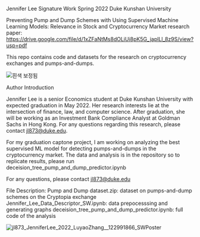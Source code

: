 Jennifer Lee Signature Work Spring 2022 Duke Kunshan University

Preventing Pump and Dump Schemes with Using Supervised Machine Learning Models: Relevance in Stock and Cryptocurrency Market
research paper: https://drive.google.com/file/d/1xZFaNtMs8dOLiUi8pK5G_japlLl_8z9S/view?usp=pdf

This repo contains code and datasets for the research on cryptocurrency exchanges and pumps-and-dumps.
 
![흰색 보정됨](https://user-images.githubusercontent.com/99083699/165436051-739500d0-1b45-46a8-b4af-c46dd2e9225e.jpg)

Author Introduction

Jennifer Lee is a senior Economics student at Duke Kunshan University with expected graduation in May 2022. Her research interests lie at the intersection of finance, law, and computer science. After graduation, she will be working as an Investment Bank Compliance Analyst at Goldman Sachs in Hong Kong. For any questions regarding this research, please contact jl873@duke.edu.

For my graduation captone project, I am working on analyzing the best supervised ML model for detecting pumps-and-dumps in the cryptocurrency market. 
The data and analysis is in the repository so to replicate results, please run deceision_tree_pump_and_dump_predictor.ipynb

For any questions, please contact jl873@duke.edu

File Description:
Pump and Dump dataset.zip: dataset on pumps-and-dump schemes on the Cryptopia exchange
Jennifer_Lee_Data_Descriptor_SW.ipynb: data prepocesssing and generating graphs
deceision_tree_pump_and_dump_predictor.ipynb: full code of the analysis



![jl873_JenniferLee_2022_LuyaoZhang__122991866_SWPoster](https://user-images.githubusercontent.com/99083699/165893256-4c15a284-2490-4302-8902-20cd5b9ba538.jpeg)
